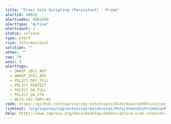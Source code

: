 ```yaml
---
title: "Cross Site Scripting (Persistent) - Prime"
alertid: 40016
alertindex: 4001600
alerttype: "Active"
alertcount: 1
status: release
type: alert
risk: Informational
solution: ""
other: ""
cwe: 79
wasc: 8
alerttags: 
  - OWASP_2017_A07
  - OWASP_2021_A03
  - POLICY_DEV_FULL
  - POLICY_PENTEST
  - POLICY_QA_FULL
  - POLICY_QA_STD
  - WSTG-v42-INPV-02
code: https://github.com/zaproxy/zap-extensions/blob/main/addOns/ascanrules/src/main/java/org/zaproxy/zap/extension/ascanrules/PersistentXssPrimeScanRule.java
linktext: "org/zaproxy/zap/extension/ascanrules/PersistentXssPrimeScanRule.java"
help: https://www.zaproxy.org/docs/desktop/addons/active-scan-rules/#id-40014
---
```


